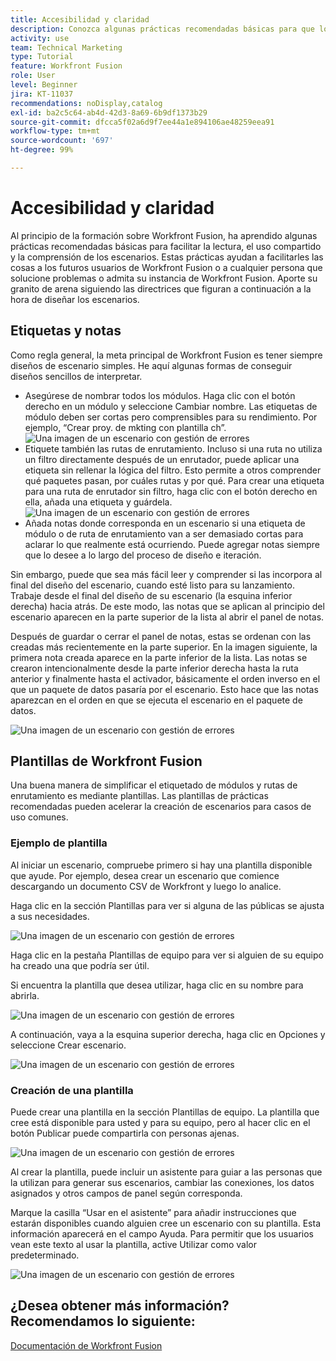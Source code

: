 ```yaml
---
title: Accesibilidad y claridad
description: Conozca algunas prácticas recomendadas básicas para que los escenarios sean fáciles de leer, compartir y comprender.
activity: use
team: Technical Marketing
type: Tutorial
feature: Workfront Fusion
role: User
level: Beginner
jira: KT-11037
recommendations: noDisplay,catalog
exl-id: ba2c5c64-ab4d-42d3-8a69-6b9df1373b29
source-git-commit: dfcca5f02a6d9f7ee44a1e894106ae48259eea91
workflow-type: tm+mt
source-wordcount: '697'
ht-degree: 99%

---
```


# Accesibilidad y claridad

Al principio de la formación sobre Workfront Fusion, ha aprendido algunas prácticas recomendadas básicas para facilitar la lectura, el uso compartido y la comprensión de los escenarios. Estas prácticas ayudan a facilitarles las cosas a los futuros usuarios de Workfront Fusion o a cualquier persona que solucione problemas o admita su instancia de Workfront Fusion. Aporte su granito de arena siguiendo las directrices que figuran a continuación a la hora de diseñar los escenarios.

## Etiquetas y notas

Como regla general, la meta principal de Workfront Fusion es tener siempre diseños de escenario simples. He aquí algunas formas de conseguir diseños sencillos de interpretar.

* Asegúrese de nombrar todos los módulos. Haga clic con el botón derecho en un módulo y seleccione Cambiar nombre. Las etiquetas de módulo deben ser cortas pero comprensibles para su rendimiento. Por ejemplo, “Crear proy. de mkting con plantilla ch”.
  ![Una imagen de un escenario con gestión de errores](assets/design-optimization-and-testing-1.png)
* Etiquete también las rutas de enrutamiento. Incluso si una ruta no utiliza un filtro directamente después de un enrutador, puede aplicar una etiqueta sin rellenar la lógica del filtro. Esto permite a otros comprender qué paquetes pasan, por cuáles rutas y por qué. Para crear una etiqueta para una ruta de enrutador sin filtro, haga clic con el botón derecho en ella, añada una etiqueta y guárdela.
  ![Una imagen de un escenario con gestión de errores](assets/design-optimization-and-testing-2.png)
* Añada notas donde corresponda en un escenario si una etiqueta de módulo o de ruta de enrutamiento van a ser demasiado cortas para aclarar lo que realmente está ocurriendo. Puede agregar notas siempre que lo desee a lo largo del proceso de diseño e iteración.

Sin embargo, puede que sea más fácil leer y comprender si las incorpora al final del diseño del escenario, cuando esté listo para su lanzamiento. Trabaje desde el final del diseño de su escenario (la esquina inferior derecha) hacia atrás. De este modo, las notas que se aplican al principio del escenario aparecen en la parte superior de la lista al abrir el panel de notas.

Después de guardar o cerrar el panel de notas, estas se ordenan con las creadas más recientemente en la parte superior. En la imagen siguiente, la primera nota creada aparece en la parte inferior de la lista. Las notas se crearon intencionalmente desde la parte inferior derecha hasta la ruta anterior y finalmente hasta el activador, básicamente el orden inverso en el que un paquete de datos pasaría por el escenario. Esto hace que las notas aparezcan en el orden en que se ejecuta el escenario en el paquete de datos.

![Una imagen de un escenario con gestión de errores](assets/design-optimization-and-testing-3.png)

## Plantillas de Workfront Fusion

Una buena manera de simplificar el etiquetado de módulos y rutas de enrutamiento es mediante plantillas. Las plantillas de prácticas recomendadas pueden acelerar la creación de escenarios para casos de uso comunes.

### Ejemplo de plantilla

Al iniciar un escenario, compruebe primero si hay una plantilla disponible que ayude. Por ejemplo, desea crear un escenario que comience descargando un documento CSV de Workfront y luego lo analice.

Haga clic en la sección Plantillas para ver si alguna de las públicas se ajusta a sus necesidades.

![Una imagen de un escenario con gestión de errores](assets/design-optimization-and-testing-4.png)

Haga clic en la pestaña Plantillas de equipo para ver si alguien de su equipo ha creado una que podría ser útil.

Si encuentra la plantilla que desea utilizar, haga clic en su nombre para abrirla.

![Una imagen de un escenario con gestión de errores](assets/design-optimization-and-testing-5.png)

A continuación, vaya a la esquina superior derecha, haga clic en Opciones y seleccione Crear escenario.

![Una imagen de un escenario con gestión de errores](assets/design-optimization-and-testing-6.png)

### Creación de una plantilla

Puede crear una plantilla en la sección Plantillas de equipo. La plantilla que cree está disponible para usted y para su equipo, pero al hacer clic en el botón Publicar puede compartirla con personas ajenas.

![Una imagen de un escenario con gestión de errores](assets/design-optimization-and-testing-7.png)

Al crear la plantilla, puede incluir un asistente para guiar a las personas que la utilizan para generar sus escenarios, cambiar las conexiones, los datos asignados y otros campos de panel según corresponda.

Marque la casilla “Usar en el asistente” para añadir instrucciones que estarán disponibles cuando alguien cree un escenario con su plantilla. Esta información aparecerá en el campo Ayuda. Para permitir que los usuarios vean este texto al usar la plantilla, active Utilizar como valor predeterminado.

![Una imagen de un escenario con gestión de errores](assets/design-optimization-and-testing-8.png)

## ¿Desea obtener más información? Recomendamos lo siguiente:

[Documentación de Workfront Fusion](https://experienceleague.adobe.com/en/docs/workfront-fusion/using/get-started-with-fusion/understand-workfront-fusion/workfront-fusion-overview)

